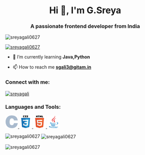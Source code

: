 <h1 align="center">Hi 👋, I'm G.Sreya</h1>
<h3 align="center">A passionate frontend developer from India</h3>

<p align="left"> <img src="https://komarev.com/ghpvc/?username=sreyagali0627&label=Profile%20views&color=0e75b6&style=flat" alt="sreyagali0627" /> </p>

<p align="left"> <a href="https://github.com/ryo-ma/github-profile-trophy"><img src="https://github-profile-trophy.vercel.app/?username=sreyagali0627" alt="sreyagali0627" /></a> </p>

- 🌱 I’m currently learning **Java,Python**

- 📫 How to reach me **sgali3@gitam.in**

<h3 align="left">Connect with me:</h3>
<p align="left">
<a href="https://linkedin.com/in/sreyagali" target="blank"><img align="center" src="https://raw.githubusercontent.com/rahuldkjain/github-profile-readme-generator/master/src/images/icons/Social/linked-in-alt.svg" alt="sreyagali" height="30" width="40" /></a>
</p>

<h3 align="left">Languages and Tools:</h3>
<p align="left"> <a href="https://www.cprogramming.com/" target="_blank" rel="noreferrer"> <img src="https://raw.githubusercontent.com/devicons/devicon/master/icons/c/c-original.svg" alt="c" width="40" height="40"/> </a> <a href="https://www.w3schools.com/css/" target="_blank" rel="noreferrer"> <img src="https://raw.githubusercontent.com/devicons/devicon/master/icons/css3/css3-original-wordmark.svg" alt="css3" width="40" height="40"/> </a> <a href="https://www.w3.org/html/" target="_blank" rel="noreferrer"> <img src="https://raw.githubusercontent.com/devicons/devicon/master/icons/html5/html5-original-wordmark.svg" alt="html5" width="40" height="40"/> </a> <a href="https://www.java.com" target="_blank" rel="noreferrer"> <img src="https://raw.githubusercontent.com/devicons/devicon/master/icons/java/java-original.svg" alt="java" width="40" height="40"/> </a> </p>

<p><img align="left" src="https://github-readme-stats.vercel.app/api/top-langs?username=sreyagali0627&show_icons=true&locale=en&layout=compact" alt="sreyagali0627" /></p>

<p>&nbsp;<img align="center" src="https://github-readme-stats.vercel.app/api?username=sreyagali0627&show_icons=true&locale=en" alt="sreyagali0627" /></p>

<p><img align="center" src="https://github-readme-streak-stats.herokuapp.com/?user=sreyagali0627&" alt="sreyagali0627" /></p>
